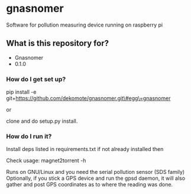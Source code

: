 # gnasnomer
Software for pollution measuring device running on raspberry pi

## What is this repository for? ###

* Gnasnomer
* 0.1.0

### How do I get set up? ###

pip install -e git+https://github.com/dekomote/gnasnomer.git\#egg\=gnasnomer

or 

clone and do setup.py install.

### How do I run it? ###

Install deps listed in requirements.txt if not already installed then

Check usage: magnet2torrent -h

Runs on GNU/Linux and you need the serial pollution sensor (SDS family)
Optionally, if you stick a GPS device and run the gpsd daemon, it will also gather
and post GPS coordinates as to where the reading was done.
